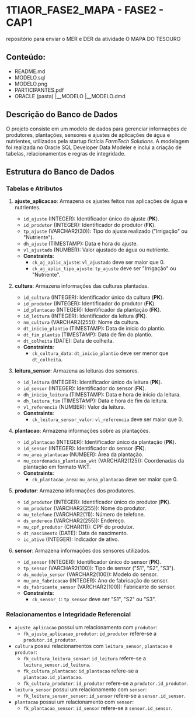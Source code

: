 # 1TIAOR_FASE2_MAPA - FASE2 - CAP1
repositório para enviar o MER e DER da atividade O MAPA DO TESOURO

## Conteúdo:
- README.md
- MODELO.sql
- MODELO.png
- PARTICIPANTES.pdf
- ORACLE (pasta) 
  |__MODELO
  |__MODELO.dmd

## Descrição do Banco de Dados

O projeto consiste em um modelo de dados para gerenciar informações de produtores, plantações, sensores e ajustes de aplicações de água e nutrientes, utilizados pela startup fictícia *FarmTech Solutions*. A modelagem foi realizada no Oracle SQL Developer Data Modeler e inclui a criação de tabelas, relacionamentos e regras de integridade.

## Estrutura do Banco de Dados

### Tabelas e Atributos

1. **ajuste_aplicacao**: Armazena os ajustes feitos nas aplicações de água e nutrientes.
   - `id_ajuste` (INTEGER): Identificador único do ajuste (**PK**).
   - `id_produtor` (INTEGER): Identificador do produtor (**FK**).
   - `tp_ajuste` (VARCHAR2(30)): Tipo do ajuste realizado ("Irrigação" ou "Nutriente").
   - `dh_ajuste` (TIMESTAMP): Data e hora do ajuste.
   - `vl_ajustado` (NUMBER): Valor ajustado de água ou nutriente.
   - **Constraints**:
     - `ck_aj_aplic_ajuste`: `vl_ajustado` deve ser maior que 0.
     - `ck_aj_aplic_tipo_ajuste`: `tp_ajuste` deve ser "Irrigação" ou "Nutriente".

2. **cultura**: Armazena informações das culturas plantadas.
   - `id_cultura` (INTEGER): Identificador único da cultura (**PK**).
   - `id_produtor` (INTEGER): Identificador do produtor (**FK**).
   - `id_plantacao` (INTEGER): Identificador da plantação (**FK**).
   - `id_leitura` (INTEGER): Identificador da leitura (**FK**).
   - `nm_cultura` (VARCHAR2(255)): Nome da cultura.
   - `dt_inicio_plantio` (TIMESTAMP): Data de início do plantio.
   - `dt_fim_plantio` (TIMESTAMP): Data de fim do plantio.
   - `dt_colheita` (DATE): Data de colheita.
   - **Constraints**:
     - `ck_cultura_data`: `dt_inicio_plantio` deve ser menor que `dt_colheita`.

3. **leitura_sensor**: Armazena as leituras dos sensores.
   - `id_leitura` (INTEGER): Identificador único da leitura (**PK**).
   - `id_sensor` (INTEGER): Identificador do sensor (**FK**).
   - `dh_inicio_leitura` (TIMESTAMP): Data e hora de início da leitura.
   - `dh_leitura_fim` (TIMESTAMP): Data e hora de fim da leitura.
   - `vl_referencia` (NUMBER): Valor da leitura.
   - **Constraints**:
     - `ck_leitura_sensor_valor`: `vl_referencia` deve ser maior que 0.

4. **plantacao**: Armazena informações sobre as plantações.
   - `id_plantacao` (INTEGER): Identificador único da plantação (**PK**).
   - `id_sensor` (INTEGER): Identificador do sensor (**FK**).
   - `nu_area_plantacao` (NUMBER): Área da plantação.
   - `nu_coordenadas_plantacao_wkt` (VARCHAR2(125)): Coordenadas da plantação em formato WKT.
   - **Constraints**:
     - `ck_plantacao_area`: `nu_area_plantacao` deve ser maior que 0.

5. **produtor**: Armazena informações dos produtores.
   - `id_produtor` (INTEGER): Identificador único do produtor (**PK**).
   - `nm_produtor` (VARCHAR2(255)): Nome do produtor.
   - `nu_telefone` (VARCHAR2(11)): Número de telefone.
   - `ds_endereco` (VARCHAR2(255)): Endereço.
   - `nu_cpf_produtor` (CHAR(11)): CPF do produtor.
   - `dt_nascimento` (DATE): Data de nascimento.
   - `ic_ativo` (INTEGER): Indicador de ativo.

6. **sensor**: Armazena informações dos sensores utilizados.
   - `id_sensor` (INTEGER): Identificador único do sensor (**PK**).
   - `tp_sensor` (VARCHAR2(100)): Tipo de sensor ("S1", "S2", "S3").
   - `ds_modelo_sensor` (VARCHAR2(100)): Modelo do sensor.
   - `nu_ano_fabricacao` (INTEGER): Ano de fabricação do sensor.
   - `ds_fabricante_sensor` (VARCHAR2(100)): Fabricante do sensor.
   - **Constraints**:
     - `ck_sensor_1`: `tp_sensor` deve ser "S1", "S2" ou "S3".

### Relacionamentos e Integridade Referencial

- `ajuste_aplicacao` possui um relacionamento com `produtor`:
  - `fk_ajuste_aplicacao_produtor`: `id_produtor` refere-se a `produtor.id_produtor`.
- `cultura` possui relacionamentos com `leitura_sensor`, `plantacao` e `produtor`:
  - `fk_cultura_leitura_sensor`: `id_leitura` refere-se a `leitura_sensor.id_leitura`.
  - `fk_cultura_plantacao`: `id_plantacao` refere-se a `plantacao.id_plantacao`.
  - `fk_cultura_produtor`: `id_produtor` refere-se a `produtor.id_produtor`.
- `leitura_sensor` possui um relacionamento com `sensor`:
  - `fk_leitura_sensor_sensor`: `id_sensor` refere-se a `sensor.id_sensor`.
- `plantacao` possui um relacionamento com `sensor`:
  - `fk_plantacao_sensor`: `id_sensor` refere-se a `sensor.id_sensor`.
